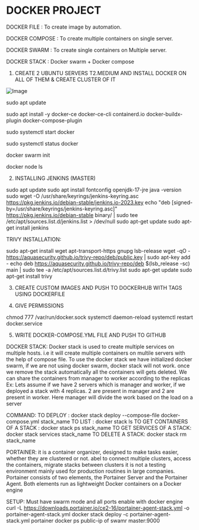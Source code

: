 # DOCKER  PROJECT 

DOCKER FILE	: To create image by automation.

DOCKER COMPOSE	: To create multiple containers on single server.

DOCKER SWARM	: To create single containers on Multiple server.

DOCKER STACK	: Docker swarm + Docker compose

1) CREATE 2 UBUNTU SERVERS T2.MEDIUM AND INSTALL DOCKER ON ALL OF THEM & CREATE CLUSTER OF IT


![Image](https://github.com/user-attachments/assets/cc9f8bec-145f-4e8d-8085-d8619e264041)





sudo apt update

sudo apt install -y docker-ce docker-ce-cli containerd.io docker-buildx-plugin docker-compose-plugin

sudo systemctl start docker

sudo systemctl status docker

docker swarm init 

docker node ls



2) INSTALLING JENKINS (MASTER)
   
sudo apt update
sudo apt install fontconfig openjdk-17-jre
java -version
sudo wget -O /usr/share/keyrings/jenkins-keyring.asc \
  https://pkg.jenkins.io/debian-stable/jenkins.io-2023.key
echo "deb [signed-by=/usr/share/keyrings/jenkins-keyring.asc]" \
  https://pkg.jenkins.io/debian-stable binary/ | sudo tee \
  /etc/apt/sources.list.d/jenkins.list > /dev/null
sudo apt-get update
sudo apt-get install jenkins


TRIVY INSTALLATION:

sudo apt-get install wget apt-transport-https gnupg lsb-release
wget -qO - https://aquasecurity.github.io/trivy-repo/deb/public.key | sudo apt-key add -
echo deb https://aquasecurity.github.io/trivy-repo/deb $(lsb_release -sc) main | sudo tee -a /etc/apt/sources.list.d/trivy.list
sudo apt-get update
sudo apt-get install trivy



3) CREATE CUSTOM IMAGES AND PUSH TO DOCKERHUB WITH TAGS USING DOCKERFILE


4) GIVE PERMISSIONS

chmod 777 /var/run/docker.sock
systemctl daemon-reload
systemctl restart docker.service


5) WRITE DOCKER-COMPOSE.YML FILE AND PUSH TO GITHUB


DOCKER STACK:
Docker stack is used to create multiple services on multiple hosts. i.e it will create multiple containers on multile servers with the help of compose file.
To use the docker stack we have initialized docker swarm, if we are not using docker swarm, docker stack will not work.
once we remove the stack automatically all the containers will gets deleted.
We can share the containers from manager to worker according to the replicas
Ex: Lets assume if we have 2 servers which is manager and worker, if we deployed a stack with 4 replicas. 2 are present in manager and 2 are present in worker.
Here manager will divide the work based on the load on a server

COMMAND:
TO DEPLOY : docker stack deploy --compose-file docker-compose.yml stack_name
TO LIST : docker stack ls
TO GET CONTAINERS OF A STACK : docker stack ps stack_name
TO GET SERVICES OF A STACK: docker stack services stack_name
TO DELETE A STACK: docker stack rm stack_name


PORTAINER:
it is a container organizer, designed to make tasks easier, whether they are clustered or not. 
abel to connect multiple clusters, access the containers, migrate stacks between clusters
it is not a testing environment mainly used for production routines in large companies.
Portainer consists of two elements, the Portainer Server and the Portainer Agent. 
Both elements run as lightweight Docker containers on a Docker engine

SETUP:
Must have swarm mode and all ports enable with docker engine
curl -L https://downloads.portainer.io/ce2-16/portainer-agent-stack.yml -o portainer-agent-stack.yml
docker stack deploy -c portainer-agent-stack.yml portainer
 docker ps
public-ip of swamr master:9000
